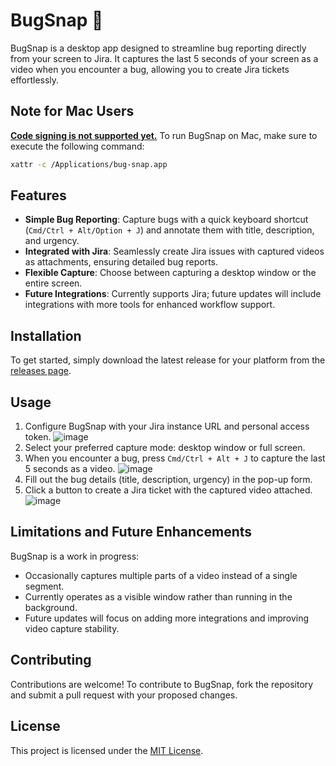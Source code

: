 # BugSnap 🐞

BugSnap is a desktop app designed to streamline bug reporting directly from your screen to Jira. It captures the last 5 seconds of your screen as a video when you encounter a bug, allowing you to create Jira tickets effortlessly.
## Note for Mac Users

[**Code signing is not supported yet.**](https://github.com/danielsinai/bug-snap/issues/3) To run BugSnap on Mac, make sure to execute the following command:
```sh
xattr -c /Applications/bug-snap.app
```

## Features

- **Simple Bug Reporting**: Capture bugs with a quick keyboard shortcut (`Cmd/Ctrl + Alt/Option + J`) and annotate them with title, description, and urgency.
- **Integrated with Jira**: Seamlessly create Jira issues with captured videos as attachments, ensuring detailed bug reports.
- **Flexible Capture**: Choose between capturing a desktop window or the entire screen.
- **Future Integrations**: Currently supports Jira; future updates will include integrations with more tools for enhanced workflow support.

## Installation

To get started, simply download the latest release for your platform from the [releases page](https://github.com/danielsinai/bug-snap/releases/). 

## Usage

1. Configure BugSnap with your Jira instance URL and personal access token.
![image](https://github.com/danielsinai/bug-snap/assets/51213812/20f2f2eb-afd9-42c3-a551-256f9c2abafb)
2. Select your preferred capture mode: desktop window or full screen.
3. When you encounter a bug, press `Cmd/Ctrl + Alt + J` to capture the last 5 seconds as a video.
![image](https://github.com/danielsinai/bug-snap/assets/51213812/7a47fd34-2e64-4cae-a400-4141bf50fb46)
4. Fill out the bug details (title, description, urgency) in the pop-up form.
5. Click a button to create a Jira ticket with the captured video attached.
![image](https://github.com/danielsinai/bug-snap/assets/51213812/b1017c5c-1bac-44d5-9ae0-ef674462fc7d)

## Limitations and Future Enhancements

BugSnap is a work in progress:
- Occasionally captures multiple parts of a video instead of a single segment.
- Currently operates as a visible window rather than running in the background.
- Future updates will focus on adding more integrations and improving video capture stability.

## Contributing

Contributions are welcome! To contribute to BugSnap, fork the repository and submit a pull request with your proposed changes.

## License

This project is licensed under the [MIT License](https://github.com/danielsinai/bug-snap/blob/main/LICENSE.md).
